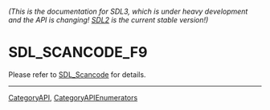 ###### (This is the documentation for SDL3, which is under heavy development and the API is changing! [SDL2](https://wiki.libsdl.org/SDL2/) is the current stable version!)
# SDL_SCANCODE_F9

Please refer to [SDL_Scancode](SDL_Scancode) for details.

----
[CategoryAPI](CategoryAPI), [CategoryAPIEnumerators](CategoryAPIEnumerators)

